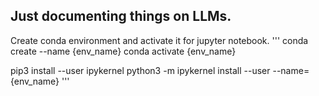 ## Just documenting things on LLMs.

Create conda environment and activate it for jupyter notebook.
'''
conda create --name {env_name}
conda activate {env_name}

pip3 install --user ipykernel
python3 -m ipykernel install --user --name={env_name}
'''
